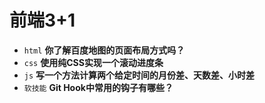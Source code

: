 # 前端3+1
- `html` **你了解百度地图的页面布局方式吗？**
- `css` **使用纯CSS实现一个滚动进度条**
- `js` **写一个方法计算两个给定时间的月份差、天数差、小时差**
- `软技能` **Git Hook中常用的钩子有哪些？**

